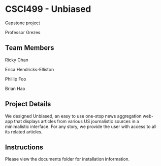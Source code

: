 # CSCI499 - Unbiased

Capstone project

Professor Grezes


## Team Members

Ricky Chan

Erica Hendricks-Elliston

Phillip Foo

Brian Hao

## Project Details

We designed Unbiased, an easy to use one-stop news aggregation web-app that displays articles from various US journalistic sources in a minimalistic interface. For any story, we provide the user with access to all its related articles.

## Instructions 

Please view the documents folder for installation information.
